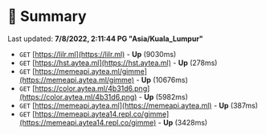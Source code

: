 # 📖 Summary
Last updated: **7/8/2022, 2:11:44 PG "Asia/Kuala_Lumpur"**

- `GET` [https://lilr.ml](https://lilr.ml) - **Up** (9030ms)
- `GET` [https://hst.aytea.ml](https://hst.aytea.ml) - **Up** (278ms)
- `GET` [https://memeapi.aytea.ml/gimme](https://memeapi.aytea.ml/gimme) - **Up** (10676ms)
- `GET` [https://color.aytea.ml/4b31d6.png](https://color.aytea.ml/4b31d6.png) - **Up** (5982ms)
- `GET` [https://memeapi.aytea.ml](https://memeapi.aytea.ml) - **Up** (387ms)
- `GET` [https://memeapi.aytea14.repl.co/gimme](https://memeapi.aytea14.repl.co/gimme) - **Up** (3428ms)
